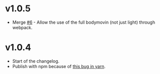 # v1.0.5

 * Merge [#6](https://github.com/QubitProducts/react-bodymovin/pull/6) - Allow the use of the full bodymovin (not just light) through webpack.

# v1.0.4

 * Start of the changelog.
 * Publish with npm because of [this bug in yarn](https://github.com/yarnpkg/yarn/issues/2986).
